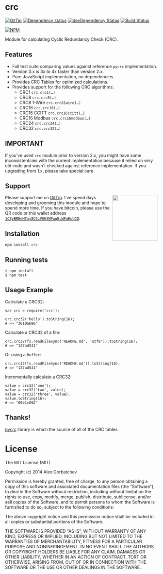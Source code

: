 # crc

[![GitTip](http://img.shields.io/gittip/alexgorbatchev.svg?style=flat)](https://www.gittip.com/alexgorbatchev/)
[![Dependency status](http://img.shields.io/david/alexgorbatchev/node-crc.svg?style=flat)](https://david-dm.org/alexgorbatchev/node-crc)
[![devDependency Status](http://img.shields.io/david/dev/alexgorbatchev/node-crc.svg?style=flat)](https://david-dm.org/alexgorbatchev/node-crc#info=devDependencies)
[![Build Status](http://img.shields.io/travis/alexgorbatchev/node-crc.svg?style=flat&branch=master)](https://travis-ci.org/alexgorbatchev/node-crc)

[![NPM](https://nodei.co/npm/crc.svg?style=flat)](https://npmjs.org/package/node-crc)

Module for calculating Cyclic Redundancy Check (CRC).


























































<extoc></extoc>

## Features

* Full test suite comparing values against reference `pycrc` implementation.
* Version 3.x is 3x to 4x faster than version 2.x.
* Pure JavaScript implementation, no dependencies.
* Provides CRC Tables for optimized calculations.
* Provides support for the following CRC algorithms:
  * CRC1 `crc.crc1(…)`
  * CRC8 `crc.crc8(…)`
  * CRC8 1-Wire `crc.crc81wire(…)`
  * CRC16 `crc.crc16(…)`
  * CRC16 CCITT `crc.crc16ccitt(…)`
  * CRC16 Modbus `crc.crc16modbus(…)`
  * CRC24 `crc.crc24(…)`
  * CRC32 `crc.crc32(…)`

## IMPORTANT

If you've used `crc` module prior to version 2.x, you might have some inconsistentcies with the current implementation because it relied on very old code and wasn't checked against reference implementation. If you upgrading from 1.x, please take special care.

## Support

<a href="https://blockchain.info/address/1CZyBREeHTmy8C5zVGHZHPwqBuWFmEuUCQ"><img src="bitcoin.png" width="150" align="right"/></a> Please support me on [GitTip](https://www.gittip.com/alexgorbatchev/). I've spend days developing and grooming this module and hope to spend more time. If you have bitcoin, please use the QR code or this wallet address [`1CZyBREeHTmy8C5zVGHZHPwqBuWFmEuUCQ`](https://blockchain.info/address/1CZyBREeHTmy8C5zVGHZHPwqBuWFmEuUCQ):

## Installation

    npm install crc

## Running tests

    $ npm install
    $ npm test

## Usage Example

Calculate a CRC32:

    var crc = require('crc');

    crc.crc32('hello').toString(16);
    # => "3610a686"

Calculate a CRC32 of a file:

    crc.crc32(fs.readFileSync('README.md', 'utf8')).toString(16);
    # => "127ad531"

Or using a `Buffer`:

    crc.crc32(fs.readFileSync('README.md')).toString(16);
    # => "127ad531"

Incrementally calculate a CRC32:

    value = crc32('one');
    value = crc32('two', value);
    value = crc32('three', value);
    value.toString(16);
    # => "09e1c092"

## Thanks!

[pycrc](http://www.tty1.net/pycrc/) library is which the source of all of the CRC tables.

# License

The MIT License (MIT)

Copyright (c) 2014 Alex Gorbatchev

Permission is hereby granted, free of charge, to any person obtaining a copy
of this software and associated documentation files (the "Software"), to deal
in the Software without restriction, including without limitation the rights
to use, copy, modify, merge, publish, distribute, sublicense, and/or sell
copies of the Software, and to permit persons to whom the Software is
furnished to do so, subject to the following conditions:

The above copyright notice and this permission notice shall be included in
all copies or substantial portions of the Software.

THE SOFTWARE IS PROVIDED "AS IS", WITHOUT WARRANTY OF ANY KIND, EXPRESS OR
IMPLIED, INCLUDING BUT NOT LIMITED TO THE WARRANTIES OF MERCHANTABILITY,
FITNESS FOR A PARTICULAR PURPOSE AND NONINFRINGEMENT. IN NO EVENT SHALL THE
AUTHORS OR COPYRIGHT HOLDERS BE LIABLE FOR ANY CLAIM, DAMAGES OR OTHER
LIABILITY, WHETHER IN AN ACTION OF CONTRACT, TORT OR OTHERWISE, ARISING FROM,
OUT OF OR IN CONNECTION WITH THE SOFTWARE OR THE USE OR OTHER DEALINGS IN
THE SOFTWARE.
